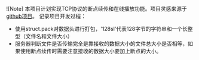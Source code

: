 ![Note]
本项目计划实现TCP协议的断点续传和在线播放功能。项目灵感来源于[github项目](https://example.com)。
记录项目开发过程：
- 使用struct.pack对数据头进行打包，'128sl'代表128字节的字符串和一个长整型（文件名和文件大小）
- 服务器判断文件是否传输完全是靠接收的数据大小的文件总大小是否相等，如果使用断点续传时需要注意接收的数据大小要加上断点的大小。